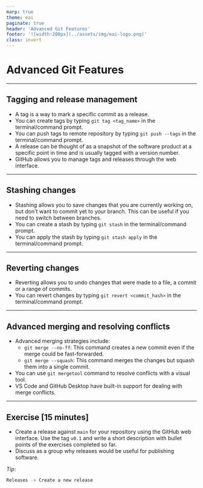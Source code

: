 ```yaml
---
marp: true
theme: eai
paginate: true
header: 'Advanced Git Features'
footer: '![width:200px](../assets/img/eai-logo.png)'
class: invert
---
```


# Advanced Git Features

---

## Tagging and release management

- A tag is a way to mark a specific commit as a release.
- You can create tags by typing `git tag <tag_name>` in the terminal/command prompt.
- You can push tags to remote repository by typing `git push --tags` in the terminal/command prompt.
- A release can be thought of as a snapshot of the software product at a specific point in time and is usually tagged with a version number.
- GitHub allows you to manage tags and releases through the web interface.

---

## Stashing changes

- Stashing allows you to save changes that you are currently working on, but don't want to commit yet to your branch. This can be useful if you need to switch between branches.
- You can create a stash by typing `git stash` in the terminal/command prompt.
- You can apply the stash by typing `git stash apply` in the terminal/command prompt.

---

## Reverting changes

- Reverting allows you to undo changes that were made to a file, a commit or a range of commits.
- You can revert changes by typing `git revert <commit_hash>` in the terminal/command prompt.

---

## Advanced merging and resolving conflicts

- Advanced merging strategies include:
  - `git merge --no-ff`: This command creates a new commit even if the merge could be fast-forwarded.
  - `git merge --squash`: This command merges the changes but squash them into a single commit.
- You can use `git mergetool` command to resolve conflicts with a visual tool.
- VS Code and GitHub Desktop have built-in support for dealing with merge conflicts.

---

## Exercise [15 minutes]

- Create a release against `main` for your repository using the GitHub web interface. Use the tag `v0.1` and write a short description with bullet points of the exercises completed so far.
- Discuss as a group why releases would be useful for publishing software.

*Tip:*

```bash
Releases -> Create a new release
```
